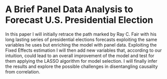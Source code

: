 # A Brief Panel Data Analysis to Forecast U.S. Presidential Election

  In this paper I will initially retrace the path marked by Ray C. Fair
  with his long lasting series of presidential elections forecasts
  exploiting the same variables he uses but enriching the model with
  panel data. 
  Exploiting the Fixed Effects estimation I will then add
  new variables that, according to our intuition, could lead to an
  overall improvement of the model and test for them applying the LASSO
  algorithm for model selection. I will finally infer the results and
  explore the possible challenges in disentangling causality from
  correlation.
 
